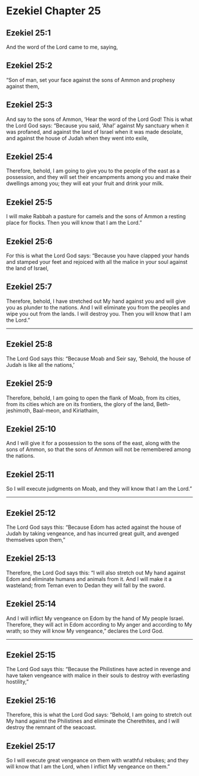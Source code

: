 # Ezekiel Chapter 25

## Ezekiel 25:1

And the word of the Lord came to me, saying,

## Ezekiel 25:2

“Son of man, set your face against the sons of Ammon and prophesy against them,

## Ezekiel 25:3

And say to the sons of Ammon, ‘Hear the word of the Lord God! This is what the Lord God says: “Because you said, ‘Aha!’ against My sanctuary when it was profaned, and against the land of Israel when it was made desolate, and against the house of Judah when they went into exile,

## Ezekiel 25:4

Therefore, behold, I am going to give you to the people of the east as a possession, and they will set their encampments among you and make their dwellings among you; they will eat your fruit and drink your milk.

## Ezekiel 25:5

I will make Rabbah a pasture for camels and the sons of Ammon a resting place for flocks. Then you will know that I am the Lord.”

## Ezekiel 25:6

For this is what the Lord God says: “Because you have clapped your hands and stamped your feet and rejoiced with all the malice in your soul against the land of Israel,

## Ezekiel 25:7

Therefore, behold, I have stretched out My hand against you and will give you as plunder to the nations. And I will eliminate you from the peoples and wipe you out from the lands. I will destroy you. Then you will know that I am the Lord.”

---

## Ezekiel 25:8

The Lord God says this: “Because Moab and Seir say, ‘Behold, the house of Judah is like all the nations,’

## Ezekiel 25:9

Therefore, behold, I am going to open the flank of Moab, from its cities, from its cities which are on its frontiers, the glory of the land, Beth-jeshimoth, Baal-meon, and Kiriathaim,

## Ezekiel 25:10

And I will give it for a possession to the sons of the east, along with the sons of Ammon, so that the sons of Ammon will not be remembered among the nations.

## Ezekiel 25:11

So I will execute judgments on Moab, and they will know that I am the Lord.”

---

## Ezekiel 25:12

The Lord God says this: “Because Edom has acted against the house of Judah by taking vengeance, and has incurred great guilt, and avenged themselves upon them,”

## Ezekiel 25:13

Therefore, the Lord God says this: “I will also stretch out My hand against Edom and eliminate humans and animals from it. And I will make it a wasteland; from Teman even to Dedan they will fall by the sword.

## Ezekiel 25:14

And I will inflict My vengeance on Edom by the hand of My people Israel. Therefore, they will act in Edom according to My anger and according to My wrath; so they will know My vengeance,” declares the Lord God.

---

## Ezekiel 25:15

The Lord God says this: “Because the Philistines have acted in revenge and have taken vengeance with malice in their souls to destroy with everlasting hostility,”

## Ezekiel 25:16

Therefore, this is what the Lord God says: “Behold, I am going to stretch out My hand against the Philistines and eliminate the Cherethites, and I will destroy the remnant of the seacoast.

## Ezekiel 25:17

So I will execute great vengeance on them with wrathful rebukes; and they will know that I am the Lord, when I inflict My vengeance on them.”
